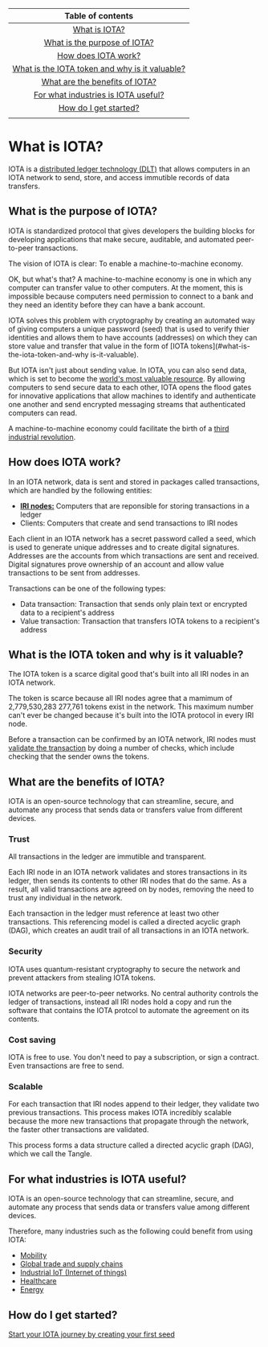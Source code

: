 |Table of contents |
|:----------------:|
|[What is IOTA?](#what-is-iota)|
|[What is the purpose of IOTA?](#what-is-the-purpose-of-iota)|
|[How does IOTA work?](#how-does-iota-work)|
|[What is the IOTA token and why is it valuable?](#what-is-the-iota-token-and-why-is-it-valuable)|
|[What are the benefits of IOTA?](#what-are-the-benefits-of-iota)|
|[For what industries is IOTA useful?](#for-what-industries-is-iota-useful)|
|[How do I get started?](#how-do-i-get-started)|
||


# What is IOTA?

IOTA is a [distributed ledger technology (DLT)](/introduction-to-iota/concepts/distributed-ledger-technology.md) that allows computers in an IOTA network to send, store, and access immutible records of data transfers.

## What is the purpose of IOTA?

IOTA is standardized protocol that gives developers the building blocks for developing applications that make secure, auditable, and automated peer-to-peer transactions.

The vision of IOTA is clear: To enable a machine-to-machine economy.

OK, but what's that? A machine-to-machine economy is one in which any computer can transfer value to other computers. At the moment, this is impossible because computers need permission to connect to a bank and they need an identity before they can have a bank account.

IOTA solves this problem with cryptography by creating an automated way of giving computers a unique password (seed) that is used to verify thier identities and allows them to have accounts (addresses) on which they can store value and transfer that value in the form of [IOTA tokens](#what-is-the-iota-token-and-why is-it-valuable).

But IOTA isn't just about sending value. In IOTA, you can also send data, which is set to become the [world's most valuable resource](https://www.economist.com/leaders/2017/05/06/the-worlds-most-valuable-resource-is-no-longer-oil-but-data). By allowing computers to send secure data to each other, IOTA opens the flood gates for innovative applications that allow machines to identify and authenticate one another and send encrypted messaging streams that authenticated computers can read.

A machine-to-machine economy could facilitate the birth of a [third industrial revolution](https://www.youtube.com/watch?v=QX3M8Ka9vUA&feature=youtu.be).

## How does IOTA work?

In an IOTA network, data is sent and stored in packages called transactions, which are handled by the following entities:
* [**IRI nodes:**](/iri/introduction/overview.md) Computers that are reponsible for storing transactions in a ledger
* Clients: Computers that create and send transactions to IRI nodes

Each client in an IOTA network has a secret password called a seed, which is used to generate unique addresses and to create digital signatures. Addresses are the accounts from which transactions are sent and received. Digital signatures prove ownership of an account and allow value transactions to be sent from addresses.

Transactions can be one of the following types:
* Data transaction: Transaction that sends only plain text or encrypted data to a recipient's address
* Value transaction: Transaction that transfers IOTA tokens to a recipient's address

## What is the IOTA token and why is it valuable?

The IOTA token is a scarce digital good that's built into all IRI nodes in an IOTA network. 

The token is scarce because all IRI nodes agree that a mamimum of 2,779,530,283 277,761 tokens exist in the network. This maximum number can't ever be changed because it's built into the IOTA protocol in every IRI node.

Before a transaction can be confirmed by an IOTA network, IRI nodes must [validate the transaction](/iri/concepts/transaction-validation.md) by doing a number of checks, which include checking that the sender owns the tokens.

## What are the benefits of IOTA?

IOTA is an open-source technology that can streamline, secure, and automate any process that sends data or transfers value from different devices.

### Trust

All transactions in the ledger are immutible and transparent.

Each IRI node in an IOTA network validates and stores transactions in its ledger, then sends its contents to other IRI nodes that do the same. As a result, all valid transactions are agreed on by nodes, removing the need to trust any individual in the network.

Each transaction in the ledger must reference at least two other transactions. This referencing model is called a directed acyclic graph (DAG), which creates an audit trail of all transactions in an IOTA network.

### Security

IOTA uses quantum-resistant cryptography to secure the network and prevent attackers from stealing IOTA tokens.

IOTA networks are peer-to-peer networks. No central authority controls the ledger of transactions, instead all IRI nodes hold a copy and run the software that contains the IOTA protcol to automate the agreement on its contents.

### Cost saving

IOTA is free to use. You don't need to pay a subscription, or sign a contract. Even transactions are free to send.

### Scalable

For each transaction that IRI nodes append to their ledger, they validate two previous transactions. This process makes IOTA incredibly scalable because the more new transactions that propagate through the network, the faster other transactions are validated.

This process forms a data structure called a directed acyclic graph (DAG), which we call the Tangle.

## For what industries is IOTA useful?
IOTA is an open-source technology that can streamline, secure, and automate any process that sends data or transfers value among different devices.

Therefore, many industries such as the following could benefit from using IOTA:

* [Mobility](https://www.iota.org/verticals/mobility-automotive)
* [Global trade and supply chains](https://www.iota.org/verticals/global-trade-supply-chains)
* [Industrial IoT (Internet of things)](https://www.iota.org/verticals/industrial-iot)
* [Healthcare](https://www.iota.org/verticals/ehealth)
* [Energy](https://www.iota.org/verticals/smart-energy)


## How do I get started?

[Start your IOTA journey by creating your first seed](/getting-started/creating-a-seed.md)